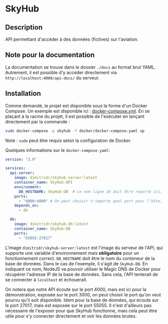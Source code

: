 # SkyHub
## Description
API permettant d'accéder à des données (fictives) sur l'aviation.

## Note pour la documentation
La documentation se trouve dans le dossier `./docs` au format brut YAML.
Autrement, il est possible d'y accéder directement via `http://localhost:4000/api-docs/` du serveur.

## Installation
Comme demandé, le projet est disponible sous la forme d'un Docker Compose.
Un exemple est disponible ici : [docker-compose.yml](docker/docker-compose.yaml).
En se plaçant à la racine du projet, il est possible de l'exécuter en lançant directement par la commande :

```bash
sudo docker-compose -p skyhub -f docker/docker-compose.yaml up
```

Note : `sudo` peut être requis selon la configuration de Docker.

Quelques informations sur le `docker-compose.yaml`:

```yaml
version: "3.9"

services:
  api-server:
    image: dimitridr/skyhub-server:latest
    container_name: SkyHub-API
    environment:
      DB_HOSTNAME: SkyHub-DB  # Le nom ligne 16 doit être reporté ici, autrement notre conteneur ne sait pas l'adresse IP de notre base de données
    ports:
      - "4000:4000" # On peut choisir n'importe quel port pour l'hôte, mais Postman a été configuré pour le port 4000
    depends_on:
      - db

  db:
    image: dimitridr/skyhub-db:latest
    container_name: SkyHub-DB
    ports:
      - "55055:27017"
```

L'image `dimitridr/skyhub-server:latest` est l'image du serveur de l'API, qui supporte une variable d'environnement mais
**obligatoire** pour un fonctionnement correct. `DB_HOSTNAME` doit être le nom du conteneur de la base de données. Dans le
cas de l'exemple, il s'agit de `SkyHub-DB`. En indiquant ce nom, NodeJS va pouvoir utiliser le Magic DNS de Docker pour
récupérer l'adresse IP de la base de données. Sans cela, l'API tenterait de se connecter à `localhost` et échouerait.

On notera que notre API écoute sur le port 4000, mais est ici pour la démonstration, exposée sur le port 3000, on peut
choisir le port qu'on veut pourvu qu'il soit disponible. Idem pour la base de données, qui écoute sur le port 27017,
mais
est exposée sur le port 55055. Il n'est d'ailleurs pas nécessaire de l'exposer pour que SkyHub fonctionne, mais cela
peut être utile pour s'y connecter directement et voir les données brutes.